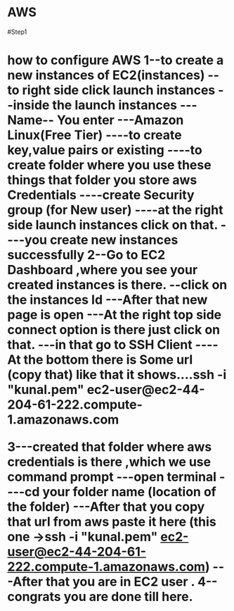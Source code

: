 # AWS
#Step1
<h1>how to configure AWS
1--to create a new instances of EC2(instances)
   --to right side click launch instances
   --inside the launch instances
       ---Name-- You enter
       ---Amazon Linux(Free Tier)
       ----to create key,value pairs or existing 
       ----to create folder where you use these things that folder you store aws Credentials
       ----create Security group (for New user)
       ----at the right side launch instances click on that.
       ----you create new instances successfully
2--Go to EC2 Dashboard ,where you see your created instances is there.
 --click on the instances Id 
---After that new page is open 
---At the right top side connect option is there just click on that.
---in that go to SSH Client 
----At the bottom there is Some url (copy that) like that it shows....ssh -i "kunal.pem" ec2-user@ec2-44-204-61-222.compute-1.amazonaws.com

3---created that folder where aws credentials is there ,which we use command prompt
 ---open terminal
 ----cd your folder name (location of the folder)
 ---After that you copy that url from aws paste it here (this one ->ssh -i "kunal.pem" ec2-user@ec2-44-204-61-222.compute-1.amazonaws.com)
 ---After that you are in EC2 user .
4--congrats you are done till here.
</h1>
